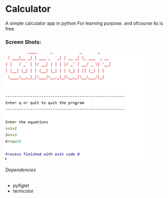 # Calculator

A simple calculator app in python For learning purpose.
and ofcourse its is free.
### Screen Shots:

![](https://github.com/Jibran1998/Calculator/blob/master/screenShots/img1.PNG)
###### Dependencies
- pyfiglet
- termcolor
